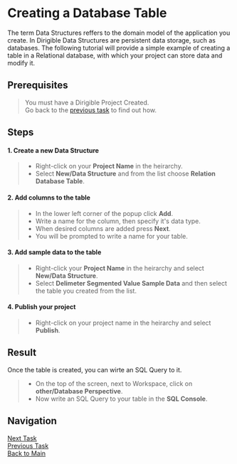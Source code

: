 # Creating a Database Table

The term Data Structures reffers to the domain model of the application you create. In Dirigible Data Structures are persistent data storage, such as databases. The following tutorial will provide a simple example of creating a table in a Relational database, with which your project can store data and modify it.

## Prerequisites
> You must have a Dirigible Project Created.</br>
> Go back to the [previous task](https://github.com/dirigiblelabs/curriculum/blob/master/IvoYakov/DirigibleDoc/Guides/CreateProject.md) to find out how.

## Steps

#### 1. Create a new Data Structure

> * Right-click on your **Project Name** in the heirarchy.
> * Select **New/Data Structure** and from the list choose **Relation Database Table**.

#### 2. Add columns to the table

> * In the lower left corner of the popup click **Add**.
> * Write a name for the column, then specify it's data type. 
> * When desired columns are added press **Next**.
> * You will be prompted to write a name for your table.

#### 3. Add sample data to the table

> * Right-click your **Project Name** in the heirarchy and select **New/Data Structure**.
> * Select **Delimeter Segmented Value Sample Data** and then select the table you created from the list.

#### 4. Publish your project

> * Right-click on your project name in the heirarchy and select **Publish**.


## Result

Once the table is created, you can wirte an SQL Query to it.
> * On the top of the screen, next to Workspace, click on **other/Database Perspective**.
> * Now write an SQL Query to your table in the **SQL Console**.

## Navigation
[Next Task](https://github.com/dirigiblelabs/curriculum/blob/master/IvoYakov/DirigibleDoc/Guides/CreateEntityService.md)</br>
[Previous Task](https://github.com/dirigiblelabs/curriculum/blob/master/IvoYakov/DirigibleDoc/Guides/CreateProject.md)</br>
[Back to Main](https://github.com/dirigiblelabs/curriculum/blob/master/IvoYakov/DirigibleDoc/README.md)
